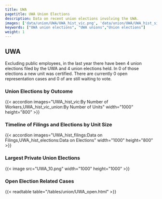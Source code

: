 ```yaml
---
title: UWA
pagetitle: UWA Union Elections
description: Data on recent union elections involving the UWA.
images: ['data/union/UWA/UWA_hist_vic.png', 'data/union/UWA/UWA_hist_size.png', 'data/union/UWA/UWA_10.png']
keywords: ["UWA union elections", "UWA unions","Union elections"]
weight: 1
---
```

##  UWA

Excluding public employees, in the last year there have been 4 union elections filed by the UWA and 4 union elections held. In 0 of those elections a new unit was certified. There are currently 0 open representation cases and 0 of are still waiting to vote.

### Union Elections by Outcome
{{< accordion images="UWA_hist_vic:By Number of Workers,UWA_hist_vic_union:By Number of Units" width="1000" height="800" >}}

### Timeline of Filings and Elections by Unit Size
{{< accordion images="UWA_hist_filings:Data on Filings,UWA_hist_elections:Data on Elections" width="1000" height="800" >}}

### Largest Private Union Elections
{{< image src="UWA_10.png" width="1000" height="1000"  >}}

### Open Election Related Cases
{{< readtable table="/tables/union/UWA_open.html" >}}

